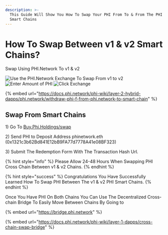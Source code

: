 ```yaml
---
description: >-
  This Guide Will Show You How To Swap Your PHI From To & From The PHI v1 & v2
  Smart Chains
---
```


# How To Swap Between v1 & v2 Smart Chains?

Swap Using PHI.Network To v1 & v2

![Use the PHI.Network Exchange To Swap From v1 to v2](../../.gitbook/assets/IMG\_6341.jpg) ![Enter Amount of PHI](../../.gitbook/assets/IMG\_6342.jpg) ![Click Exchange](../../.gitbook/assets/IMG\_6343.jpg)

{% embed url="https://docs.phi.network/phi-wiki/layer-2-hybrid-dapps/phi.network/withdraw-phi-f-from-phi.network-to-smart-chain" %}

## Swap From Smart Chains

1\) Go To [Buy.Phi.Holdings/swap](https://buy.phi.holdings/swap)

2\) Send PHI to Deposit Address phinetwork.eth (0x1321c3b62Bd841E12bB9FA77d7778A41e08BF323)&#x20;

3\) Submit The Redemption Form With The Transaction Hash Url.

{% hint style="info" %}
Please Allow 24-48 Hours When Swapping PHI Cross Chain Between v1 & v2 Chains.
{% endhint %}

{% hint style="success" %}
Congratulations You Have Successfully Learned How To Swap PHI Between The v1 & v2 PHI Smart Chains.&#x20;
{% endhint %}

Once You Have PHI On Both Chains You Can Use The Decentralized Cross-chain Bridge To Easily Move Between Chains By Going to&#x20;

{% embed url="https://bridge.phi.network" %}

{% embed url="https://docs.phi.network/phi-wiki/layer-1-dapps/cross-chain-swap-bridge" %}
